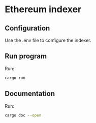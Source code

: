 # Ethereum indexer

## Configuration

Use the .env file to configure the indexer.


## Run program

Run:
```bash
cargo run
```


## Documentation

Run:
```bash
cargo doc --open
```